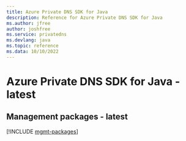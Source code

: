 ```yaml
---
title: Azure Private DNS SDK for Java
description: Reference for Azure Private DNS SDK for Java
ms.author: jfree
author: joshfree
ms.service: privatedns
ms.devlang: java
ms.topic: reference
ms.data: 10/10/2022
---
```

# Azure Private DNS SDK for Java - latest

## Management packages - latest
[!INCLUDE [mgmt-packages](private-dns-mgmt-index.md)]